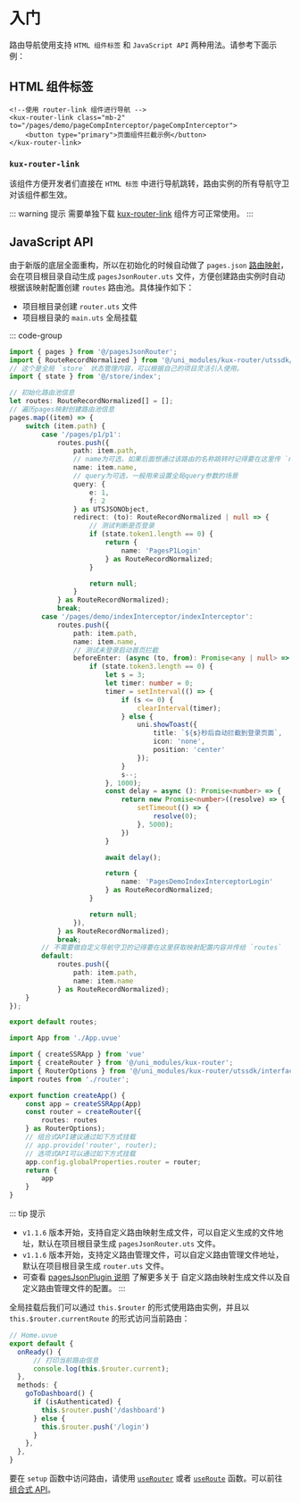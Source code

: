 # 入门
路由导航使用支持 `HTML 组件标签` 和 `JavaScript API` 两种用法。请参考下面示例：
## HTML 组件标签
```vue
<!--使用 router-link 组件进行导航 -->
<kux-router-link class="mb-2" to="/pages/demo/pageCompInterceptor/pageCompInterceptor">
    <button type="primary">页面组件拦截示例</button>
</kux-router-link>
```

### `kux-router-link`

该组件方便开发者们直接在 `HTML 标签` 中进行导航跳转，路由实例的所有导航守卫对该组件都生效。

::: warning 提示
需要单独下载 [kux-router-link](https://ext.dcloud.net.cn/plugin?id=17593) 组件方可正常使用。
:::

## JavaScript API
由于新版的底层全面重构，所以在初始化的时候自动做了 `pages.json` [路由映射](/guide/advanced/uni-router-map)，会在项目根目录自动生成 `pagesJsonRouter.uts` 文件，方便创建路由实例时自动根据该映射配置创建 `routes` 路由池。具体操作如下：
+ 项目根目录创建 `router.uts` 文件
+ 项目根目录的 `main.uts` 全局挂载

::: code-group

```ts [router.uts]
import { pages } from '@/pagesJsonRouter';
import { RouteRecordNormalized } from '@/uni_modules/kux-router/utssdk/interface';
// 这个是全局 `store` 状态管理内容，可以根据自己的项目灵活引入使用。
import { state } from '@/store/index';

// 初始化路由池信息
let routes: RouteRecordNormalized[] = [];
// 遍历pages映射创建路由池信息
pages.map((item) => {
    switch (item.path) {
        case '/pages/p1/p1':
            routes.push({
                path: item.path,
                // name为可选，如果后面想通过该路由的名称跳转时记得要在这里传 `name`
                name: item.name,
                // query为可选，一般用来设置全局query参数的场景
                query: {
                    e: 1,
                    f: 2
                } as UTSJSONObject,
                redirect: (to): RouteRecordNormalized | null => {
                    // 测试判断是否登录
                    if (state.token1.length == 0) {
                        return {
                            name: 'PagesP1Login'
                        } as RouteRecordNormalized;
                    }

                    return null;
                }
            } as RouteRecordNormalized);
            break;
        case '/pages/demo/indexInterceptor/indexInterceptor':
            routes.push({
                path: item.path,
                name: item.name,
                // 测试未登录启动首页拦截
                beforeEnter: (async (to, from): Promise<any | null> => {
                    if (state.token3.length == 0) {
                        let s = 3;
                        let timer: number = 0;
                        timer = setInterval(() => {
                            if (s <= 0) {
                                clearInterval(timer);
                            } else {
                                uni.showToast({
                                    title: `${s}秒后自动拦截到登录页面`,
                                    icon: 'none',
                                    position: 'center'
                                });
                            }
                            s--;
                        }, 1000);
                        const delay = async (): Promise<number> => {
                            return new Promise<number>((resolve) => {
                                setTimeout(() => {
                                    resolve(0);
                                }, 5000);
                            })
                        }

                        await delay();

                        return {
                            name: 'PagesDemoIndexInterceptorLogin'
                        } as RouteRecordNormalized;
                    }

                    return null;
                }),
            } as RouteRecordNormalized);
            break;
        // 不需要做自定义导航守卫的记得要在这里获取映射配置内容并传给 `routes`
        default:
            routes.push({
                path: item.path,
                name: item.name
            } as RouteRecordNormalized);
    }
});

export default routes;
```
```ts [main.uts]
import App from './App.uvue'

import { createSSRApp } from 'vue'
import { createRouter } from '@/uni_modules/kux-router';
import { RouterOptions } from '@/uni_modules/kux-router/utssdk/interface';
import routes from './router';

export function createApp() {
    const app = createSSRApp(App)
    const router = createRouter({
        routes: routes
    } as RouterOptions);
    // 组合式API建议通过如下方式挂载
    // app.provide('router', router);
    // 选项式API可以通过如下方式挂载
    app.config.globalProperties.router = router;
    return {
        app
    }
}
```

::: tip 提示
+ `v1.1.6` 版本开始，支持自定义路由映射生成文件，可以自定义生成的文件地址，默认在项目根目录生成 `pagesJsonRouter.uts` 文件。
+ `v1.1.6` 版本开始，支持定义路由管理文件，可以自定义路由管理文件地址，默认在项目根目录生成 `router.uts` 文件。
+ 可查看 [pagesJsonPlugin 说明](/installation#pagesjsonplugin-说明) 了解更多关于 自定义路由映射生成文件以及自定义路由管理文件的配置。
:::

全局挂载后我们可以通过 `this.$router` 的形式使用路由实例，并且以 `this.$router.currentRoute` 的形式访问当前路由：

```ts
// Home.uvue
export default {
  onReady() {
      // 打印当前路由信息
      console.log(this.$router.current);
  },
  methods: {
    goToDashboard() {
      if (isAuthenticated) {
        this.$router.push('/dashboard')
      } else {
        this.$router.push('/login')
      }
    },
  },
}
```

要在 `setup` 函数中访问路由，请使用 [`useRouter`](/api/#userouter) 或者 [`useRoute`](/api/#useroute) 函数。可以前往 [组合式 API](/guide/advanced/composition-api#在-setup-中访问路由和当前路由)。
